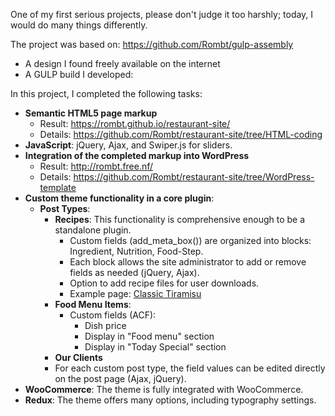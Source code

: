 One of my first serious projects, please don't judge it too harshly; today, I would do many things differently.

The project was based on: https://github.com/Rombt/gulp-assembly

- A design I found freely available on the internet
- A GULP build I developed:

In this project, I completed the following tasks:

- **Semantic HTML5 page markup**
  - Result: https://rombt.github.io/restaurant-site/
  - Details: https://github.com/Rombt/restaurant-site/tree/HTML-coding
- **JavaScript**: jQuery, Ajax, and Swiper.js for sliders.
- **Integration of the completed markup into WordPress**
  - Result: http://rombt.free.nf/
  - Details: https://github.com/Rombt/restaurant-site/tree/WordPress-template
- **Custom theme functionality in a core plugin**:
  - **Post Types**:
    - **Recipes**: This functionality is comprehensive enough to be a standalone plugin.
      - Custom fields (add_meta_box()) are organized into blocks: Ingredient, Nutrition, Food-Step.
      - Each block allows the site administrator to add or remove fields as needed (jQuery, Ajax).
      - Option to add recipe files for user downloads.
      - Example page: [Classic Tiramisu](http://rombt.free.nf/recipes/classic-tiramisu/)
    - **Food Menu Items**:
      - Custom fields (ACF):
        - Dish price
        - Display in "Food menu" section
        - Display in "Today Special" section
    - **Our Clients**
    - For each custom post type, the field values can be edited directly on the post page (Ajax, jQuery).
- **WooCommerce**: The theme is fully integrated with WooCommerce.
- **Redux**: The theme offers many options, including typography settings.
